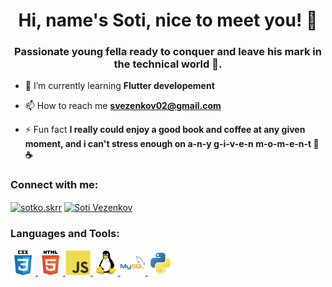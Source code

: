 <h1 align="center">Hi, name's Soti, nice to meet you! 🦹</h1>
<h3 align="center">Passionate young fella ready to conquer and leave his mark in the technical world 🤖.</h3>

- 🌱 I’m currently learning **Flutter developement**

- 📫 How to reach me **svezenkov02@gmail.com**

- ⚡ Fun fact **I really could enjoy a good book and coffee at any given moment, and i can't stress enough on a-n-y g-i-v-e-n m-o-m-e-n-t 📘☕**

<h3 align="left">Connect with me:</h3>
<p align="left">
<a href="https://instagram.com/sotko.skrr" target="blank"><img align="center" src="https://raw.githubusercontent.com/rahuldkjain/github-profile-readme-generator/master/src/images/icons/Social/instagram.svg" alt="sotko.skrr" height="30" width="40" /></a>
<a href="https://linkedin.com/in/soti-vezenkov-56560127b" target="blank">
    <img align="center" src="https://raw.githubusercontent.com/rahuldkjain/github-profile-readme-generator/master/src/images/icons/Social/linkedin.svg" alt="Soti Vezenkov" height="30" width="40" />
</a>  
</p>

<h3 align="left">Languages and Tools:</h3>
<p align="left">
  <a href="https://www.w3schools.com/css/" target="_blank" rel="noreferrer">
    <img src="https://raw.githubusercontent.com/devicons/devicon/master/icons/css3/css3-original-wordmark.svg" alt="css3" width="40" height="40"/>
  </a>
  <a href="https://www.w3.org/html/" target="_blank" rel="noreferrer">
    <img src="https://raw.githubusercontent.com/devicons/devicon/master/icons/html5/html5-original-wordmark.svg" alt="html5" width="40" height="40"/>
  </a>
  <a href="https://developer.mozilla.org/en-US/docs/Web/JavaScript" target="_blank" rel="noreferrer">
    <img src="https://raw.githubusercontent.com/devicons/devicon/master/icons/javascript/javascript-original.svg" alt="javascript" width="40" height="40"/>
  </a>
  <a href="https://www.linux.org/" target="_blank" rel="noreferrer">
    <img src="https://raw.githubusercontent.com/devicons/devicon/master/icons/linux/linux-original.svg" alt="linux" width="40" height="40"/>
  </a>
  <a href="https://www.mysql.com/" target="_blank" rel="noreferrer">
    <img src="https://raw.githubusercontent.com/devicons/devicon/master/icons/mysql/mysql-original-wordmark.svg" alt="mysql" width="40" height="40"/>
  </a>
  <a href="https://www.python.org" target="_blank" rel="noreferrer">
    <img src="https://raw.githubusercontent.com/devicons/devicon/master/icons/python/python-original.svg" alt="python" width="40" height="40"/>
  </a>
</p>

